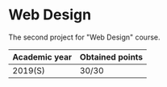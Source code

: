 # Web Design

The second project for "Web Design" course.

| Academic year | Obtained points |
| ------------- | --------------- |
| 2019(S)       | 30/30           |
